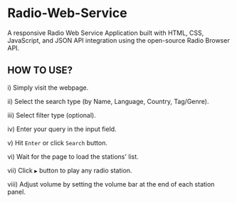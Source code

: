 # Radio-Web-Service
A responsive Radio Web Service Application built with HTML, CSS, JavaScript, and JSON API integration using the open-source Radio Browser API.

## HOW TO USE?
i) Simply visit the webpage.

ii) Select the search type (by Name, Language, Country, Tag/Genre).

iii) Select filter type (optional).

iv) Enter your query in the input field.

v) Hit `Enter` or click `Search` button.

vi) Wait for the page to load the stations' list.

vii) Click `▶` button to play any radio station.

viii) Adjust volume by setting the volume bar at the end of each station panel.
